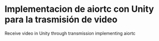 # Implementacion de aiortc con Unity para la trasmisión de video
Receive video in Unity through transmission implementing aiortc
